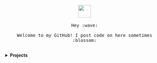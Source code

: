 <p align="center">
  <img src="https://github.com/thomaswang/thomaswang/raw/master/octorobot.gif" width="40px">
  <br><br>
  <samp>
    Hey :wave:
    <br><br>
    Welcome to my GitHub! I post code on here sometimes :blossom:
  </samp>
</p>

<br>

<details>
  <summary><b>Projects</b></summary>
  <ul>
    <li><a href="https://vaxnow.org">VaxNow</a>: Simplifying immunizations with <a href="https://twitter.com/kat_sistrunk">Katherine Sistrunk</a> & <a href="https://github.com/Syps">Nick Sypteras</a>. 2020 efforts focused on COVID-19 🚩.</li>
    <li><a href="https://dormdev.com">DormDev</a>: A student developer platform</li>
    <li><a href="https://studentstat.us">Student Status</a>: A student verification service</li>
  </ul>
</details>
